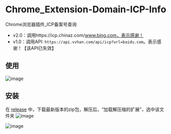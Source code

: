 # Chrome_Extension-Domain-ICP-Info
Chrome浏览器插件_ICP备案号查询
- v2.0：调用https://icp.chinaz.com/www.bing.com，表示感谢！
- v1.0：调用API: `https://api.vvhan.com/api/icp?url=baidu.com`。表示感谢！【该API已失效】

## 使用
![image](https://github.com/hi-unc1e/Chrome_Extension-Domain-ICP-Info/assets/67778054/5b7b7279-0021-4728-a88a-c87f92fd33f5)



## 安装
在 [release](https://github.com/hi-unc1e/Chrome_Extension-Domain-ICP-Info/releases) 中，下载最新版本的zip包，解压后，“加载解压缩的扩展”，选中该文件夹
![image](https://github.com/hi-unc1e/Chrome_Extension-Domain-ICP-Info/assets/67778054/714b2be3-d535-4987-b81e-c78ba735b44d)

![image](https://github.com/hi-unc1e/Chrome_Extension-Domain-ICP-Info/assets/67778054/dc1e2b82-f7bd-45b3-94a4-dd2e5ae98465)
